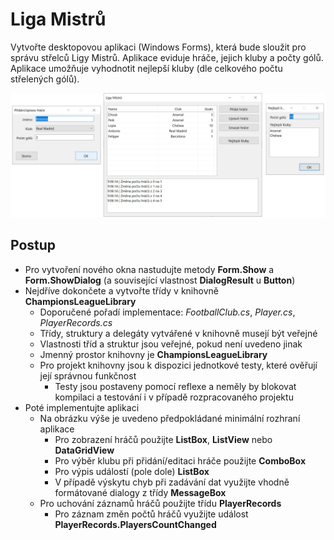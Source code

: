 # Liga Mistrů

Vytvořte desktopovou aplikaci (Windows Forms), která bude sloužit pro správu střelců Ligy Mistrů. Aplikace eviduje hráče, jejich kluby a počty gólů. Aplikace umožňuje vyhodnotit nejlepší kluby (dle celkového počtu střelených gólů).

![Forms](Resources/Forms.png)

## Postup
* Pro vytvoření nového okna nastudujte metody **Form.Show** a **Form.ShowDialog** (a související vlastnost **DialogResult** u **Button**)
* Nejdříve dokončete a vytvořte třídy v knihovně **ChampionsLeagueLibrary**
  * Doporučené pořadí implementace: _FootballClub.cs_, _Player.cs_, _PlayerRecords.cs_
  * Třídy, struktury a delegáty vytvářené v knihovně musejí být veřejné
  * Vlastnosti tříd a struktur jsou veřejné, pokud není uvedeno jinak
  * Jmenný prostor knihovny je **ChampionsLeagueLibrary**
  * Pro projekt knihovny jsou k dispozici jednotkové testy, které ověřují její správnou funkčnost
    * Testy jsou postaveny pomocí reflexe a neměly by blokovat kompilaci a testování i v případě rozpracovaného projektu
* Poté implementujte aplikaci
  * Na obrázku výše je uvedeno předpokládané minimální rozhraní aplikace
    * Pro zobrazení hráčů použijte **ListBox**, **ListView** nebo **DataGridView**
    * Pro výběr klubu při přidání/editaci hráče použijte **ComboBox**
    * Pro výpis událostí (pole dole) **ListBox**
    * V případě výskytu chyb při zadávání dat využijte vhodně formátované dialogy z třídy **MessageBox**
  * Pro uchování záznamů hráčů použijte třídu **PlayerRecords**
    * Pro záznam změn počtů hráčů využijte událost **PlayerRecords.PlayersCountChanged**

